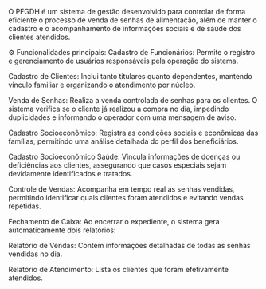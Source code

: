 O PFGDH é um sistema de gestão desenvolvido para controlar de forma eficiente o processo de venda de senhas de alimentação, além de manter o cadastro e o acompanhamento de informações sociais e de saúde dos clientes atendidos.

⚙️ Funcionalidades principais:
Cadastro de Funcionários: Permite o registro e gerenciamento de usuários responsáveis pela operação do sistema.

Cadastro de Clientes: Inclui tanto titulares quanto dependentes, mantendo vínculo familiar e organizando o atendimento por núcleo.

Venda de Senhas: Realiza a venda controlada de senhas para os clientes. O sistema verifica se o cliente já realizou a compra no dia, impedindo duplicidades e informando o operador com uma mensagem de aviso.

Cadastro Socioeconômico: Registra as condições sociais e econômicas das famílias, permitindo uma análise detalhada do perfil dos beneficiários.

Cadastro Socioeconômico Saúde: Vincula informações de doenças ou deficiências aos clientes, assegurando que casos especiais sejam devidamente identificados e tratados.

Controle de Vendas: Acompanha em tempo real as senhas vendidas, permitindo identificar quais clientes foram atendidos e evitando vendas repetidas.

Fechamento de Caixa: Ao encerrar o expediente, o sistema gera automaticamente dois relatórios:

Relatório de Vendas: Contém informações detalhadas de todas as senhas vendidas no dia.

Relatório de Atendimento: Lista os clientes que foram efetivamente atendidos.